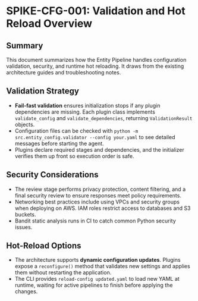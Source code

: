 # SPIKE-CFG-001: Validation and Hot Reload Overview

## Summary
This document summarizes how the Entity Pipeline handles configuration validation, security, and runtime hot reloading. It draws from the existing architecture guides and troubleshooting notes.

## Validation Strategy
- **Fail-fast validation** ensures initialization stops if any plugin dependencies are missing. Each plugin class implements `validate_config` and `validate_dependencies`, returning `ValidationResult` objects.
- Configuration files can be checked with `python -m src.entity_config.validator --config your.yaml` to see detailed messages before starting the agent.
- Plugins declare required stages and dependencies, and the initializer verifies them up front so execution order is safe.

## Security Considerations
- The review stage performs privacy protection, content filtering, and a final security review to ensure responses meet policy requirements.
- Networking best practices include using VPCs and security groups when deploying on AWS. IAM roles restrict access to databases and S3 buckets.
- Bandit static analysis runs in CI to catch common Python security issues.

## Hot-Reload Options
- The architecture supports **dynamic configuration updates**. Plugins expose a `reconfigure()` method that validates new settings and applies them without restarting the application.
- The CLI provides `reload-config updated.yaml` to load new YAML at runtime, waiting for active pipelines to finish before applying the changes.

